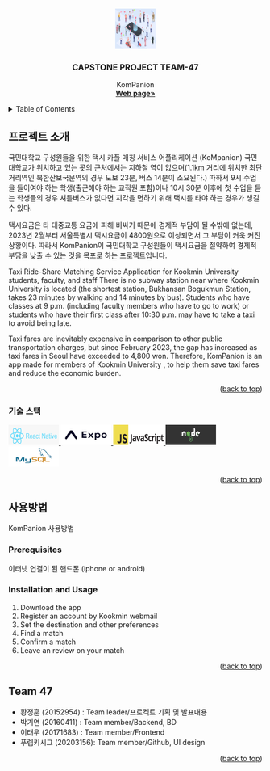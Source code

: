 <!-- Improved compatibility of back to top link: See: https://github.com/othneildrew/Best-README-Template/pull/73 -->
<a name="readme-top"></a>
<!--
*** Thanks for checking out the Best-README-Template. If you have a suggestion
*** that would make this better, please fork the repo and create a pull request
*** or simply open an issue with the tag "enhancement".
*** Don't forget to give the project a star!
*** Thanks again! Now go create something AMAZING! :D
-->



<!-- PROJECT SHIELDS -->
<!--
*** I'm using markdown "reference style" links for readability.
*** Reference links are enclosed in brackets [ ] instead of parentheses ( ).
*** See the bottom of this document for the declaration of the reference variables
*** for contributors-url, forks-url, etc. This is an optional, concise syntax you may use.
*** https://www.markdownguide.org/basic-syntax/#reference-style-links
-->



<!-- PROJECT LOGO -->
<br />
<div align="center">
  <a href="https://github.com/kookmin-sw/capstone-2023-47">
    <img src="assets/img/header-bg.jpg" alt="Logo" width="80" height="80">
  </a>

<h3 align="center">CAPSTONE PROJECT TEAM-47 </h3>

  <p align="center">
    KomPanion
    <br />
    <a href="https://kookmin-sw.github.io/capstone-2023-47/"><strong>Web page»</strong></a>
    <br />
  </p>
</div>



<!-- TABLE OF CONTENTS -->
<details>
  <summary>Table of Contents</summary>
  <ol>
    <li>
      <a href="#프로젝트 소개"></a>
      <ul>
        <li><a href="#기술 스택">기술 스택</a></li>
      </ul>
    </li>
    <li>
      <a href="#사용 방법">사용 방법</a>
      <ul>
        <li><a href="#prerequisites">Prerequisites</a></li>
        <li><a href="#installation">Installation</a></li>
      </ul>
    </li>
    <li><a href="#팀 소개">팀 소개</a></li>
  </ol>
</details>



<!-- ABOUT THE PROJECT -->
## 프로젝트 소개

   국민대학교 구성원들을 위한 택시 카풀 매칭 서비스 어플리케이션 (KoMpanion)
 국민대학교가 위치하고 있는 곳의 근처에서는 지하철 역이 없으며(1.1km 거리에 위치한 최단거리역인 북한산보국문역의 경우 도보 23분, 버스 14분이 소요된다.) 따하서 9시 수업을 들이여야 하는 학생(출근해야 하는 교직원 포함)이나 10시 30분 이후에 첫 수업을 듣는 학생들의 경우 셔틀버스가 없다면 지각을 면하기 위해 택시를 타야 하는 경우가 생길 수 있다.

   택시요금은 타 대중교통 요금에 피해 비싸기 때문에 경제적 부담이 될 수밖에 없는데, 2023년 2월부터 서울특별시 택시요금이 4800원으로 이상되면서 그 부담이 커욱 커진 상황이다.
  따라서 KomPanion이 국민대학교 구성원들이 택시요금을 절약하여 경제적 부담을 낮출 수 있는 것을 목포로 하는 프로젝트입니다.

   Taxi Ride-Share Matching Service Application for Kookmin University students, faculty, and staff
  There is no subway station near where Kookmin University is located (the shortest station, Bukhansan Bogukmun Station, takes 23 minutes by walking and 14 minutes by bus). Students who have classes at 9 p.m. (including faculty members who have to go to work) or students who have their first class after 10:30 p.m. may have to take a taxi to avoid being late.

   Taxi fares are inevitably expensive in comparison to other public transportation charges, but since February 2023, the gap has increased as taxi fares in Seoul have exceeded to 4,800 won. Therefore, KomPanion is an app made for members of Kookmin University , to help them save taxi fares and reduce the economic burden.
  
 

<p align="right">(<a href="#readme-top">back to top</a>)</p>



### 기술 스택

<div align="left">
  <a href="https://reactnative.dev/">
    <img src="assets/img/logos/react.png" alt="Logo" width="100" height="40">
  </a>

  <a href="https://expo.dev/">
    <img src="assets/img/logos/expo.png" alt="Logo" width="100" height="40">
  </a>

  <a href="https://www.javascript.com/">
    <img src="assets/img/logos/java.png" alt="Logo" width="100" height="40">
  </a>

  <a href="https://nodejs.org/en">
    <img src="assets/img/logos/node.png" alt="Logo" width="100" height="40">
  </a>

  <a href="https://www.mysql.com/">
    <img src="assets/img/logos/sql.png" alt="Logo" width="100" height="40">
  </a>

<p align="right">(<a href="#readme-top">back to top</a>)</p>



<!-- GETTING STARTED -->
## 사용방법
KomPanion 사용방법
### Prerequisites

이터넷 연결이 된 핸드폰 (iphone or android)

### Installation and Usage

1. Download the app
2. Register an account by Kookmin webmail
3. Set the destination and other preferences
4. Find a match
5. Confirm a match
6. Leave an review on your match

<p align="right">(<a href="#readme-top">back to top</a>)</p>


## Team 47
 - 황정훈 (20152954)   : Team leader/프로켁트 기획 및 발표내용
 - 박기연 (20160411)   : Team member/Backend, BD
 - 이태우 (20171683)   : Team member/Frontend
 - 푸렙키시그 (20203156): Team member/Github, UI design





<p align="right">(<a href="#readme-top">back to top</a>)</p>





